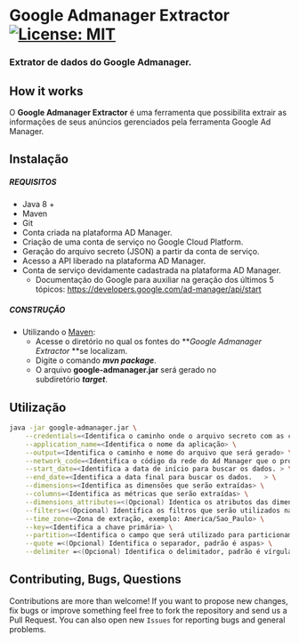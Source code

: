 # Google Admanager Extractor [![License: MIT](https://img.shields.io/badge/License-MIT-yellow.svg)](https://opensource.org/licenses/MIT)
### Extrator de dados do Google Admanager. 

## How it works

O **Google Admanager Extractor** é uma ferramenta que possibilita extrair as informações de seus anúncios gerenciados pela ferramenta Google Ad Manager.

## Instalação

##### REQUISITOS

- Java 8 +
- Maven
- Git
- Conta criada na plataforma AD Manager.
- Criação de uma conta de serviço no Google Cloud Platform.
- Geração do arquivo secreto (JSON) a partir da conta de serviço.
- Acesso a API liberado na plataforma AD Manager.
- Conta de serviço devidamente cadastrada na plataforma AD Manager.
	- Documentação do Google para auxiliar na geração dos últimos 5 tópicos: https://developers.google.com/ad-manager/api/start

##### CONSTRUÇÃO

- Utilizando o [Maven](https://maven.apache.org/): 
    - Acesse o diretório no qual os fontes do **_Google Admanager Extractor_ **se localizam.
    - Digite o comando _**mvn package**_.
    - O arquivo **google-admanager.jar** será gerado no subdiretório **_target_**.

## Utilização

```bash
java -jar google-admanager.jar \
	--credentials=<Identifica o caminho onde o arquivo secreto com as credenciais está localizado> \
	--application_name=<Identifica o nome da aplicação> \
	--output=<Identifica o caminho e nome do arquivo que será gerado> \
	--network_code=<Identifica o código da rede do Ad Manager que o processo será executado. Encontre essa informação na sua conta do Ad Manager, na aba de administrador, configurações globais.> \
	--start_date=<Identifica a data de início para buscar os dados.	> \
	--end_date=<Identifica a data final para buscar os dados.	> \
	--dimensions=<Identifica as dimensões que serão extraídas> \
	--columns=<Identifica as métricas que serão extraídas> \
	--dimensions_attributes=<(Opcional) Identica os atributos das dimensões que serão extraídos> \
	--filters=<(Opcional) Identifica os filtros que serão utilizados na extração de dados> \
	--time_zone=<Zona de extração, exemplo: America/Sao_Paulo> \
	--key=<Identifica a chave primária> \
	--partition=<Identifica o campo que será utilizado para particionamento dos dados> \
	--quote =<(Opcional) Identifica o separador, padrão é aspas> \
	--delimiter =<(Opcional) Identifica o delimitador, padrão é vírgula>
```

## Contributing, Bugs, Questions
Contributions are more than welcome! If you want to propose new changes, fix bugs or improve something feel free to fork the repository and send us a Pull Request. You can also open new `Issues` for reporting bugs and general problems.

